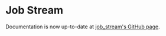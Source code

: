 Job Stream
==========

Documentation is now up-to-date at [job_stream's GitHub page](https://wwoods.github.io/job_stream).

